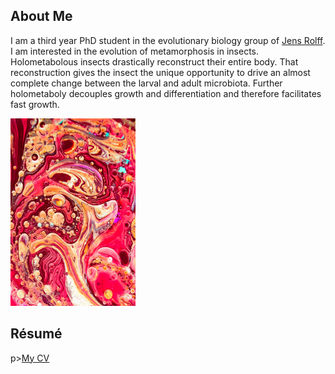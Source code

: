 ## About Me

I am a third year PhD student in the evolutionary biology group of [Jens Rolff](https://www.bcp.fu-berlin.de/en/biologie/arbeitsgruppen/zoologie/ag_rolff/people/rolff/index.html).
I am interested in the evolution of metamorphosis in insects. Holometabolous insects drastically reconstruct their entire body. That reconstruction gives the insect the unique opportunity to drive an almost complete change between the larval and adult microbiota. Further holometaboly decouples growth and differentiation and therefore facilitates fast growth.

<img src="eugene-golovesov-2yRbOTQoMMo-unsplash.jpg" width="200" height="300" alt="hi" class="inline"/>

## Résumé

p><a href="CM_CV_Dec21_2.html">My CV</a>

